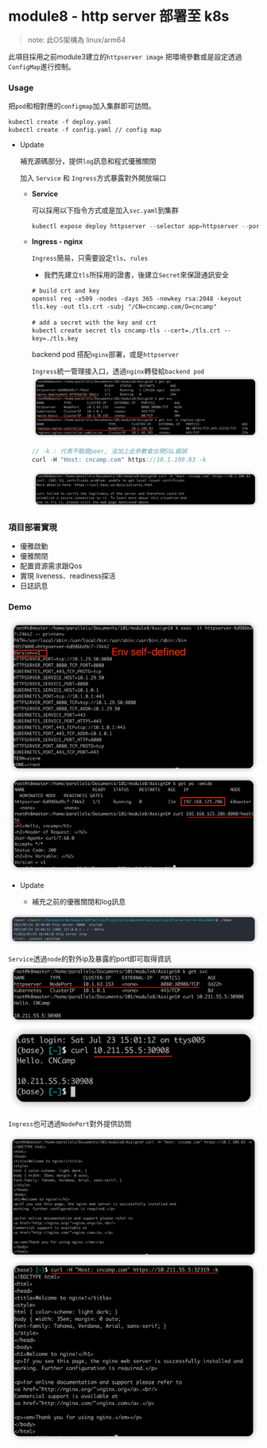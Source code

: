 # module8 - http server 部署至 k8s

> note: 此OS架構為 linux/arm64

此項目採用之前module3建立的`httpserver image`
把環境參數或是設定透過`ConfigMap`進行控制。

### Usage

把`pod`和相對應的`configmap`加入集群即可訪問。

```shell
kubectl create -f deploy.yaml
kubectl create -f config.yaml // config map
```

- Update

  補充源碼部分，提供`log`訊息和程式優雅關閉

  加入 `Service` 和 `Ingress`方式暴露對外開放端口

  - **Service**

    可以採用以下指令方式或是加入`svc.yaml`到集群
  
    ```go
    kubectl expose deploy httpserver --selector app=httpserver --port=30908 --type=NodePort
    ```
  
  - **Ingress - nginx**
  
    `Ingress`簡易，只需要設定`tls`、`rules`
  
    - 我們先建立`tls`所採用的證書，後建立`Secret`來保證通訊安全
  
    ```shell
    # build crt and key
    openssl req -x509 -nodes -days 365 -newkey rsa:2048 -keyout tls.key -out tls.crt -subj "/CN=cncamp.com/O=cncamp"
    
    # add a secret with the key and crt
    kubectl create secret tls cncamp-tls --cert=./tls.crt --key=./tls.key
    ```
  
    backend pod 搭配`nginx`部署，或是`httpserver`
  
    `Ingress`統一管理接入口，透過`nginx`轉發給`backend pod` 
    ![img.png](assets/ingress.png)
  
    ```go
    // -k : 代表不驗證peer, 沒加上此參數會出現SSL錯誤
    curl -H "Host: cncamp.com" https://10.1.109.83 -k
    ```
    ![img.png](assets/ingress1.png)
  
    
  

### 項目部署實現

- 優雅啟動
- 優雅關閉
- 配置資源需求跟Qos
- 實現 liveness、readiness探活
- 日誌訊息


### Demo

![demo_printenv.png](assets/demo_printenv.png)
![demo_healthz.png](assets/demo_healthz.png)

- Update
  
  - 補充之前的優雅關閉和log訊息
  

![img.png](assets/graceStop.png)

`Service`透過`node`的對外ip及暴露的port即可取得資訊
![img.png](assets/svc.png)
![img.png](assets/svc2.png)

`Ingress`也可透過`NodePort`對外提供訪問

![img.png](assets/ingress2.png)
![img.png](assets/ingress3.png)
